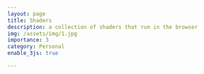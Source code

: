 ```yaml
---
layout: page
title: Shaders
description: a collection of shaders that run in the browser
img: /assets/img/1.jpg
importance: 3
category: Personal
enable_3js: true

---
```


<canvas id="c"></canvas>